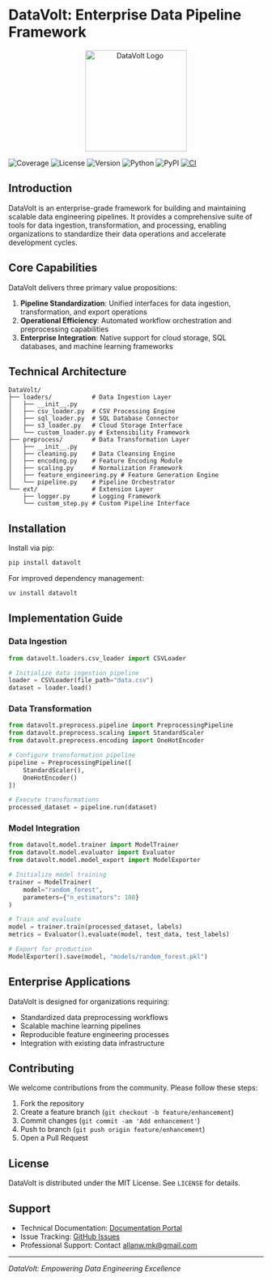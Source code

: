 # DataVolt: Enterprise Data Pipeline Framework

<p align="center">
  <img src="logo.png" alt="DataVolt Logo" width="200"/>
</p>

![Coverage](https://img.shields.io/badge/coverage-94%25-brightgreen)
![License](https://img.shields.io/badge/license-MIT-blue)
![Version](https://img.shields.io/badge/version-0.0.1-blue)
![Python](https://img.shields.io/badge/python-3.9%2B-blue)
![PyPI](https://img.shields.io/badge/pypi-v0.0.1-blue)
[![CI](https://github.com/DarkStarStrix/DataStream/actions/workflows/Tests.yml/badge.svg)](https://github.com/DarkStarStrix/DataStream/actions/workflows/Tests.yml)

## Introduction

DataVolt is an enterprise-grade framework for building and maintaining scalable data engineering pipelines. It provides a comprehensive suite of tools for data ingestion, transformation, and processing, enabling organizations to standardize their data operations and accelerate development cycles.

## Core Capabilities

DataVolt delivers three primary value propositions:

1. **Pipeline Standardization**: Unified interfaces for data ingestion, transformation, and export operations
2. **Operational Efficiency**: Automated workflow orchestration and preprocessing capabilities
3. **Enterprise Integration**: Native support for cloud storage, SQL databases, and machine learning frameworks

## Technical Architecture

```
DataVolt/
├── loaders/           # Data Ingestion Layer
│   ├── __init__.py
│   ├── csv_loader.py  # CSV Processing Engine
│   ├── sql_loader.py  # SQL Database Connector
│   ├── s3_loader.py   # Cloud Storage Interface
│   └── custom_loader.py # Extensibility Framework
├── preprocess/        # Data Transformation Layer
│   ├── __init__.py
│   ├── cleaning.py    # Data Cleansing Engine
│   ├── encoding.py    # Feature Encoding Module
│   ├── scaling.py     # Normalization Framework
│   ├── feature_engineering.py # Feature Generation Engine
│   └── pipeline.py    # Pipeline Orchestrator
└── ext/               # Extension Layer
    ├── logger.py      # Logging Framework
    └── custom_step.py # Custom Pipeline Interface
```

## Installation

Install via pip:
```bash
pip install datavolt
```

For improved dependency management:
```bash
uv install datavolt
```

## Implementation Guide

### Data Ingestion
```python
from datavolt.loaders.csv_loader import CSVLoader

# Initialize data ingestion pipeline
loader = CSVLoader(file_path="data.csv")
dataset = loader.load()
```

### Data Transformation
```python
from datavolt.preprocess.pipeline import PreprocessingPipeline
from datavolt.preprocess.scaling import StandardScaler
from datavolt.preprocess.encoding import OneHotEncoder

# Configure transformation pipeline
pipeline = PreprocessingPipeline([
    StandardScaler(),
    OneHotEncoder()
])

# Execute transformations
processed_dataset = pipeline.run(dataset)
```

### Model Integration
```python
from datavolt.model.trainer import ModelTrainer
from datavolt.model.evaluator import Evaluator
from datavolt.model.model_export import ModelExporter

# Initialize model training
trainer = ModelTrainer(
    model="random_forest",
    parameters={"n_estimators": 100}
)

# Train and evaluate
model = trainer.train(processed_dataset, labels)
metrics = Evaluator().evaluate(model, test_data, test_labels)

# Export for production
ModelExporter().save(model, "models/random_forest.pkl")
```

## Enterprise Applications

DataVolt is designed for organizations requiring:

- Standardized data preprocessing workflows
- Scalable machine learning pipelines
- Reproducible feature engineering processes
- Integration with existing data infrastructure

## Contributing

We welcome contributions from the community. Please follow these steps:

1. Fork the repository
2. Create a feature branch (`git checkout -b feature/enhancement`)
3. Commit changes (`git commit -am 'Add enhancement'`)
4. Push to branch (`git push origin feature/enhancement`)
5. Open a Pull Request

## License

DataVolt is distributed under the MIT License. See `LICENSE` for details.

## Support

- Technical Documentation: [Documentation Portal](https://datavolt.readthedocs.io/)
- Issue Tracking: [GitHub Issues](https://github.com/DarkStarStrix/DataVolt/issues)
- Professional Support: Contact [allanw.mk@gmail.com](mailto:allanw.mk@gmail.com)

---

*DataVolt: Empowering Data Engineering Excellence*
